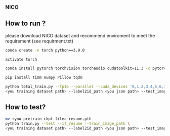 
### NICO

## How to run ?

please download NICO dataset and recommend enviroment to meet the requirement (see requirment.txt)

```bash
conda create -n torch python==3.9.0

activate torch

conda install pytorch torchvision torchaudio cudatoolkit=11.3 -c pytorch

pip install timm numpy Pillow tqdm

python total_train.py --fp16 --parallel --cuda_devices '0,1,2,3,4,5,6,7' --train_image_path \
<you training dataset path> --label2id_path <you json path> --test_image_path <you test dataset path>
```

## How to test?

```bash
mv <you pretrain ckpt file> resume.pth
python train.py --test --if_resume --train_image_path \
<you training dataset path> --label2id_path <you json path> --test_image_path <you test dataset path>
``` 
